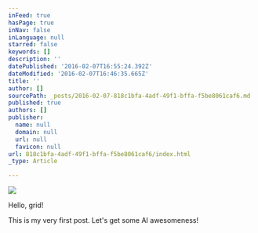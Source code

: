 ```yaml
---
inFeed: true
hasPage: true
inNav: false
inLanguage: null
starred: false
keywords: []
description: ''
datePublished: '2016-02-07T16:55:24.392Z'
dateModified: '2016-02-07T16:46:35.665Z'
title: ''
author: []
sourcePath: _posts/2016-02-07-818c1bfa-4adf-49f1-bffa-f5be8061caf6.md
published: true
authors: []
publisher:
  name: null
  domain: null
  url: null
  favicon: null
url: 818c1bfa-4adf-49f1-bffa-f5be8061caf6/index.html
_type: Article

---
```

![](https://the-grid-user-content.s3-us-west-2.amazonaws.com/0ef60c06-2d6a-4a14-909b-e2962704b4ca.jpg)

Hello, grid!

This is my very first post. Let's get some AI awesomeness!